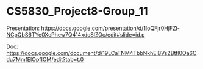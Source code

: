 # CS5830_Project8-Group_11


Presentation:
https://docs.google.com/presentation/d/1IoQFjr0HjFZi-NCpQbS6TYe0XcPhew7Q414xdcSlZQc/edit#slide=id.p


Doc:  https://docs.google.com/document/d/19LCaTNM4TbbNkhEi8Vs2Btfl0Oa6Cdu7MmfElOpfIOM/edit?tab=t.0
